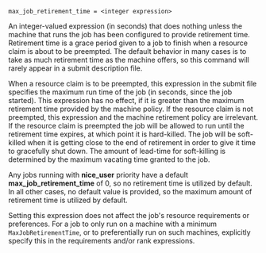     max_job_retirement_time = <integer expression>

An integer-valued expression (in seconds) that does nothing unless the
machine that runs the job has been configured to provide retirement
time. Retirement time is a grace period given to a job to finish when a
resource claim is about to be preempted. The default behavior in many
cases is to take as much retirement time as the machine offers, so this
command will rarely appear in a submit description file.

When a resource claim is to be preempted, this expression in the submit
file specifies the maximum run time of the job (in seconds, since the
job started). This expression has no effect, if it is greater than the
maximum retirement time provided by the machine policy. If the resource
claim is not preempted, this expression and the machine retirement
policy are irrelevant. If the resource claim is preempted the job will
be allowed to run until the retirement time expires, at which point it
is hard-killed. The job will be soft-killed when it is getting close to
the end of retirement in order to give it time to gracefully shut down.
The amount of lead-time for soft-killing is determined by the maximum
vacating time granted to the job.

Any jobs running with **nice_user** priority have a default
**max_job_retirement_time** of 0, so no retirement time is utilized by
default. In all other cases, no default value is provided, so the
maximum amount of retirement time is utilized by default.

Setting this expression does not affect the job's resource requirements
or preferences. For a job to only run on a machine with a minimum
`MaxJobRetirementTime`, or to preferentially run on such machines,
explicitly specify this in the requirements and/or rank expressions.
